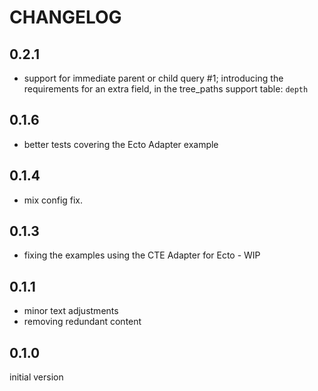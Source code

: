# CHANGELOG

## 0.2.1

- support for immediate parent or child query #1; introducing the requirements for an extra field, in the tree_paths support table: `depth`

## 0.1.6

- better tests covering the Ecto Adapter example

## 0.1.4

- mix config fix.

## 0.1.3

- fixing the examples using the CTE Adapter for Ecto - WIP

## 0.1.1

- minor text adjustments
- removing redundant content

## 0.1.0

initial version
